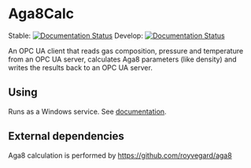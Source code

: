 # Aga8Calc
Stable: [![Documentation Status](https://readthedocs.org/projects/aga8calc/badge/?version=stable)](https://aga8calc.readthedocs.io/en/stable/?badge=stable) Develop: [![Documentation Status](https://readthedocs.org/projects/aga8calc/badge/?version=latest)](https://aga8calc.readthedocs.io/en/latest/?badge=latest)

An OPC UA client that reads gas composition, pressure and temperature
from an OPC UA server, calculates Aga8 parameters (like density) and
writes the results back to an OPC UA server.

## Using
Runs as a Windows service.
See [documentation](https://aga8calc.readthedocs.io/en/stable/).

## External dependencies
Aga8 calculation is performed by https://github.com/royvegard/aga8
